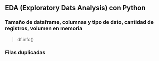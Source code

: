 ## EDA (Exploratory Dats Analysis) con Python

### Tamaño de dataframe, columnas y tipo de dato, cantidad de registros, volumen en memoria

> df.info()

### Filas duplicadas
